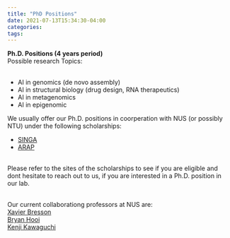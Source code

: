 ```yaml
---
title: "PhD Positions"
date: 2021-07-13T15:34:30-04:00
categories:
tags:
---
```

<b>Ph.D. Positions (4 years period) </b> <br />
Possible research Topics: <br /><br />
- AI in genomics (de novo assembly) <br />
- AI in structural biology (drug design, RNA therapeutics) <br />
- AI in metagenomics <br />
- AI in epigenomic <br />

 We usually offer our Ph.D. positions in coorperation with NUS (or possibly NTU) under the following scholarships: <br />
- [SINGA](https://www.a-star.edu.sg/Scholarships/for-graduate-studies/singapore-international-graduate-award-singa)<br />
- [ARAP](https://www.a-star.edu.sg/Scholarships/for-graduate-studies/a-star-research-attachment-programme)<br /><br />

Please refer to the sites of the scholarships to see if you are eligible and dont hesitate to reach out to us, if you are interested in a Ph.D. position in our lab.<br /><br />

Our current collaborationg professors at NUS are:<br />
[Xavier Bresson](https://graphdeeplearning.github.io/authors/xavier-bresson/)<br />
[Bryan Hooi](https://bhooi.github.io/)<br />
[Kenji Kawaguchi](https://www.comp.nus.edu.sg/cs/people/kenji/)<br />
<br />
